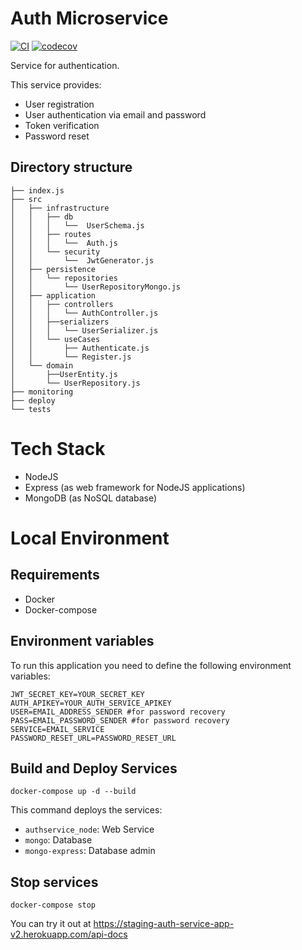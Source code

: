 # Auth Microservice

[![CI](https://github.com/Ubademy-G3/auth.service/actions/workflows/test.yml/badge.svg)](https://github.com/Ubademy-G3/auth.service/actions/workflows/test.yml)
[![codecov](https://codecov.io/gh/Ubademy-G3/auth.service/branch/main/graph/badge.svg?token=OD8Z2SGLLB)](https://codecov.io/gh/Ubademy-G3/auth.service)

Service for authentication.

This service provides:

* User registration
* User authentication via email and password
* Token verification
* Password reset

## Directory structure

```tree
├── index.js
├── src
│   ├── infrastructure
│   │   ├── db
│   │   │   └──  UserSchema.js  
│   │   ├── routes
│   │   │   └──  Auth.js
│   │   └── security
│   │       └──  JwtGenerator.js
│   ├── persistence
│   │   └── repositories
│   │       └── UserRepositoryMongo.js
│   ├── application
│   │   ├── controllers
│   │   │   └── AuthController.js
│   │   ├──serializers
│   │   │   └── UserSerializer.js
│   │   └── useCases
│   │       ├── Authenticate.js
│   │       └── Register.js
│   └── domain
│       ├──UserEntity.js
│       └── UserRepository.js
├── monitoring
├── deploy
└── tests
```

# Tech Stack

* NodeJS
* Express (as web framework for NodeJS applications)
* MongoDB (as NoSQL database)


# Local Environment

## Requirements 

* Docker
* Docker-compose

## Environment variables

To run this application you need to define the following environment variables:

```
JWT_SECRET_KEY=YOUR_SECRET_KEY
AUTH_APIKEY=YOUR_AUTH_SERVICE_APIKEY
USER=EMAIL_ADDRESS_SENDER #for password recovery
PASS=EMAIL_PASSWORD_SENDER #for password recovery
SERVICE=EMAIL_SERVICE
PASSWORD_RESET_URL=PASSWORD_RESET_URL
```

## Build and Deploy Services

```docker-compose up -d --build```

This command deploys the services:

* `authservice_node`: Web Service
* `mongo`: Database
* `mongo-express`: Database admin

## Stop services

```docker-compose stop```


You can try it out at <https://staging-auth-service-app-v2.herokuapp.com/api-docs>
